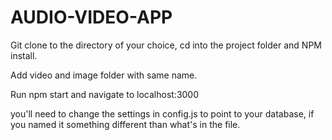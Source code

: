 # AUDIO-VIDEO-APP

Git clone to the directory of your choice, cd into the project folder and NPM install. 

Add video and image folder with same name.

Run npm start and navigate to localhost:3000

you'll need to change the settings in config.js to point to your database, if you named it something different than what's in the file.
